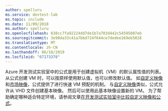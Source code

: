 ```yaml
---
author: spelluru
ms.service: devtest-lab
ms.topic: include
ms.date: 11/09/2018
ms.author: spelluru
ms.openlocfilehash: 638cc7fa92224dd7de1b7a703d442c54595807eb
ms.sourcegitcommit: 3e98da33c41a7bbd724f644ce7dedee169eb5028
ms.translationtype: MT
ms.contentlocale: zh-CN
ms.lasthandoff: 06/18/2019
ms.locfileid: "67173378"
---
```

Azure 开发测试实验室中的公式是用于创建虚拟机（VM）的默认属性值的列表。 从公式创建 VM 时，可以按原样使用默认值，也可以修改默认值。 如[自定义映像](../articles/lab-services/devtest-lab-create-template.md)和[市场映像](../articles/lab-services/devtest-lab-configure-marketplace-images.md)，公式提供了进行快速 VM 预配的机制。 与[自定义映像](../articles/lab-services/devtest-lab-create-template.md)类似，公式允许从 VHD 文件创建基本映像。 然后可以使用此基本映像设置新的 VM。 为了帮助确定哪种适合特定环境，请参阅文章[在开发测试实验室中比较自定义映像和公式](../articles/lab-services/devtest-lab-comparing-vm-base-image-types.md)。
